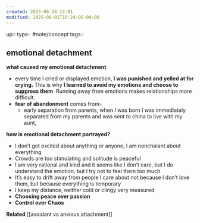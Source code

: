 ```yaml
---
created: 2025-08-24 13:01
modified: 2025-08-01T18:24:06-04:00
---
```

up::
type:: #note/concept 
tags::
## emotional detachment

**what caused my emotional detachment**
- every time I cried or displayed emotion, **I was punished and yelled at for crying.** This is why **I learned to avoid my emotions and choose to suppress them**. Running away from emotions makes relationships more difficult.
- **fear of abandonment** comes from-
	- early separation from parents, when I was born I was immediately separated from my parents and was sent to china to live with my aunt, 

**how is emotional detachment portrayed?**
-  I don’t get excited about anything or anyone, I am nonchalant about everything
- Crowds are too stimulating and solitude is peaceful
- I am very rational and kind and it seems like I don’t care, but I do understand the emotion, but I try not to feel them too much
- It’s easy to drift away from people I care about not because I don’t love them, but because everything is temporary 
- I keep my distance, neither cold or clingy very measured
- **Choosing peace over passion**
- **Control over Chaos**

**Related**
[[avoidant vs anxious attachment]]
